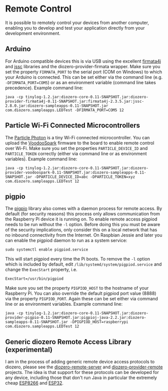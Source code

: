 # Remote Control

It is possible to remotely control your devices from another computer, enabling you to develop and test your application directly from your development environment.

## Arduino

For Arduino compatible devices this is via USB using the excellent [firmata4j](https://github.com/kurbatov/firmata4j) and [jssc](https://github.com/scream3r/java-simple-serial-connector) libraries and the diozero-provider-firmata wrapper.
Make sure you set the property ```FIRMATA_PORT``` to the serial port (COM on Windows) to which your Arduino is connected. This can be set either via the command line (e.g. ```-DFIRMATA_PORT=COM5```) or as an environment variable (command line takes precedence).
Example command line:
```shell
java -cp tinylog-1.2.jar:diozero-core-0.11-SNAPSHOT.jar:diozero-provider-firmata4j-0.11-SNAPSHOT.jar:firmata4j-2.3.5.jar:jssc-2.8.0.jar:diozero-sampleapps-0.11-SNAPSHOT.jar com.diozero.sampleapps.LEDTest -DFIRMATA_PORT=COM5 12
```

## Particle Wi-Fi Connected Microcontrollers

The [Particle Photon](https://www.particle.io/products/hardware/photon-wifi-dev-kit) is a tiny Wi-Fi connected microcontroller.
You can upload the [VoodooSpark](https://github.com/voodootikigod/voodoospark) firmware to the board to enable remote control over Wi-Fi.
Make sure you set the properties ```PARTICLE_DEVICE_ID``` and ```PARTICLE_TOKEN``` correctly (either via command line or as environment variables).
Example command line:
```shell
java -cp tinylog-1.2.jar:diozero-core-0.11-SNAPSHOT.jar:diozero-provider-voodoospark-0.11-SNAPSHOT.jar:diozero-sampleapps-0.11-SNAPSHOT.jar -DPARTICLE_DEVICE_ID=abc -DPARTICLE_TOKEN=xyz com.diozero.sampleapps.LEDTest 12
```

## pigpio

The [pigpio](http://abyz.co.uk/rpi/pigpio/) library also comes with a daemon process for remote access.
By default (for security reasons) this process only allows communication from the Raspberry Pi device it is running on.
To enable remote access pigpiod needs to be run without the ```-l``` option.
Before doing this you must be aware of the security implications, only consider this on a local network that has no inbound connectivity from the Internet.
On Raspbian Jessie and later you can enable the pigpiod daemon to run as a system service:
```shell
sudo systemctl enable pigpiod.service
```
This will start pigpiod every time the Pi boots. To remove the ```-l``` option which is included by default, edit ```/lib/systemd/system/pigpiod.service``` and change the ```ExecStart``` property, i.e.
```
ExecStart=/usr/bin/pigpiod
```
Make sure you set the property ```PIGPIOD_HOST``` to the hostname of your Raspberry Pi.
You can also override the default pigpiod port value (8888) via the property ```PIGPIOD_PORT```.
Again these can be set either via command line or as environment variables.
Example command line:
```shell
java -cp tinylog-1.2.jar:diozero-core-0.11-SNAPSHOT.jar:diozero-provider-pigpio-0.11-SNAPSHOT.jar:pigpioj-java-2.2.jar:diozero-sampleapps-0.11-SNAPSHOT.jar -DPIGPIOD_HOST=raspberrypi com.diozero.sampleapps.LEDTest 12
```

## Generic diozero Remote Access Library (experimental)

I am in the process of adding generic remote device access protocols to diozero, please see the [diozero-remote-server](https://github.com/mattjlewis/diozero/tree/master/diozero-remote-server) and [diozero-provider-remote](https://github.com/mattjlewis/diozero/tree/master/diozero-provider-remote) projects.
The idea is that support for these protocols can be developed for any device, including those that don't run Java in particular the extremely cheap [ESP8266](https://en.wikipedia.org/wiki/ESP8266) and  [ESP32](https://en.wikipedia.org/wiki/ESP32).

